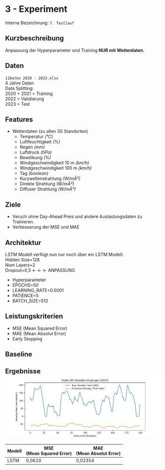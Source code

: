 # <h1> 3 - Experiment
Interne Bezeichnung: `7. Testlauf`

#### <h2> Kurzbeschreibung 
Anpassung der Hyperparameter und Training **NUR mit Wetterdaten.** 

#### <h2> Daten

`11Daten 2020 - 2023.xlsx` <br>
4 Jahre Daten <br>
Data Splitting: <br>
2020 + 2021 = Training <br>
2022 = Validierung <br>
2023 = Test
#### <h2> Features 
- Wetterdaten (zu allen 30 Standorten)
  - Temperatur _(°C)_
  - Luftfeuchtigkeit _(%)_
  - Regen _(mm)_
  - Luftdruck _(hPa)_
  - Bewölkung _(%)_
  - Windgeschwindigkeit 10 m _(km/h)_
  - Windgeschwindigkeit 100 m _(km/h)_
  - Tag _(boolean)_
  - Kurzwellenstrahlung _(W/mÂ²)_
  - Direkte Strahlung _(W/mÂ²)_
  - Diffuser Strahlung _(W/mÂ²)_
#### <h2> Ziele
- Veruch ohne Day-Ahead Preis und andere Auslastungsdaten zu Trainieren. 
- Verbesserung der MSE und MAE

#### <h2> Architektur
LSTM Modell verfügt nun nur noch über ein LSTM Modell: <br>
Hidden Size=128 <br> Num Layers=2 <br> Dropout=0,5 <- <- <- ANPASSUNG
- Hyperparameter 
- EPOCHS=50 <br>
- LEARNING_RATE=0.0001 
- PATIENCE=5
- BATCH_SIZE=512

#### <h2> Leistungskriterien
- MSE (Mean Squared Error) <br>  
- MAE (Mean Absolut Error) <br> 
- Early Stopping
#### <h2> Baseline
#### <h2> Ergebnisse![result.png](result.png)
| **Modell**    | MSE <br>(Mean Squared Error) | MAE <br> (Mean Absolut Error) |
|---------------|------------------------------|-------------------------------|
| LSTM          | 0,0610                       | 0,02354                       |


